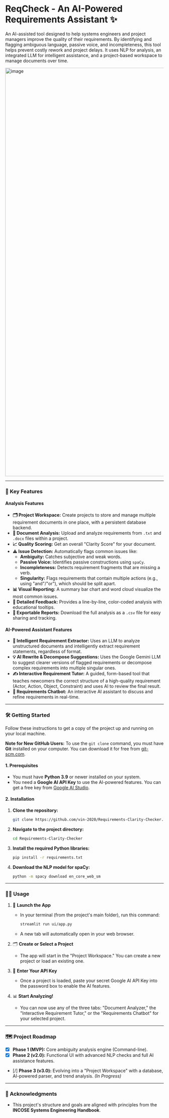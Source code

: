 # ReqCheck - An AI-Powered Requirements Assistant ✨

An AI-assisted tool designed to help systems engineers and project managers improve the quality of their requirements. By identifying and flagging ambiguous language, passive voice, and incompleteness, this tool helps prevent costly rework and project delays. It uses NLP for analysis, an integrated LLM for intelligent assistance, and a project-based workspace to manage documents over time.

<img width="2420" height="1293" alt="image" src="https://github.com/user-attachments/assets/eed041d1-61fc-41a0-a128-90344673ea4d" />

---

### 🚀 Key Features

#### Analysis Features
* **🗂️ Project Workspace:** Create projects to store and manage multiple requirement documents in one place, with a persistent database backend.
* **📄 Document Analysis:** Upload and analyze requirements from `.txt` and `.docx` files within a project.
* **📈 Quality Scoring:** Get an overall "Clarity Score" for your document.
* **⚠️ Issue Detection:** Automatically flags common issues like:
    * **Ambiguity:** Catches subjective and weak words.
    * **Passive Voice:** Identifies passive constructions using `spaCy`.
    * **Incompleteness:** Detects requirement fragments that are missing a verb.
    * **Singularity:** Flags requirements that contain multiple actions (e.g., using "and"/"or"), which should be split apart.
* **📊 Visual Reporting:** A summary bar chart and word cloud visualize the most common issues.
* **📝 Detailed Feedback:** Provides a line-by-line, color-coded analysis with educational tooltips.
* **💾 Exportable Reports:** Download the full analysis as a `.csv` file for easy sharing and tracking.

#### AI-Powered Assistant Features
* **🤖 Intelligent Requirement Extractor:** Uses an LLM to analyze unstructured documents and intelligently extract requirement statements, regardless of format.
* **💡 AI Rewrite & Decompose Suggestions:** Uses the Google Gemini LLM to suggest clearer versions of flagged requirements or decompose complex requirements into multiple singular ones.
* **✍️ Interactive Requirement Tutor:** A guided, form-based tool that teaches newcomers the correct structure of a high-quality requirement (Actor, Action, Object, Constraint) and uses AI to review the final result.
* **💬 Requirements Chatbot:** An interactive AI assistant to discuss and refine requirements in real-time.

---

### 🛠️ Getting Started

Follow these instructions to get a copy of the project up and running on your local machine.

**Note for New GitHub Users:** To use the `git clone` command, you must have **Git** installed on your computer. You can download it for free from [git-scm.com](https://git-scm.com/).


#### **1. Prerequisites**

* You must have **Python 3.9** or newer installed on your system.
* You need a **Google AI API Key** to use the AI-powered features. You can get a free key from [Google AI Studio](https://aistudio.google.com/).

#### **2. Installation**

1.  **Clone the repository:**
    ```bash
    git clone https://github.com/vin-2020/Requirements-Clarity-Checker.git
    ```

2.  **Navigate to the project directory:**
    ```bash
    cd Requirements-Clarity-Checker
    ```

3.  **Install the required Python libraries:**
    ```bash
    pip install -r requirements.txt
    ```

4.  **Download the NLP model for spaCy:**
    ```bash
    python -m spacy download en_core_web_sm
    ```

---

### 🏃‍♀️ Usage

1.  🚀 **Launch the App**
    * In your terminal (from the project's main folder), run this command:
        ```bash
        streamlit run ui/app.py
        ```
    * A new tab will automatically open in your web browser.

2.  🗂️ **Create or Select a Project**
    * The app will start in the "Project Workspace." You can create a new project or load an existing one.

3.  🔑 **Enter Your API Key**
    * Once a project is loaded, paste your secret Google AI API Key into the password box to enable the AI features.

4.  📊 **Start Analyzing!**
    * You can now use any of the three tabs: "Document Analyzer," the "Interactive Requirement Tutor," or the "Requirements Chatbot" for your selected project.

---

### 🗺️ Project Roadmap

* [x] **Phase 1 (MVP):** Core ambiguity analysis engine (Command-line).
* [x] **Phase 2 (v2.0):** Functional UI with advanced NLP checks and full AI assistance features.
* [/] **Phase 3 (v3.0):** Evolving into a "Project Workspace" with a database, AI-powered parser, and trend analysis. *(In Progress)*

---

### 🙏 Acknowledgments
* This project's structure and goals are aligned with principles from the **INCOSE Systems Engineering Handbook**.
